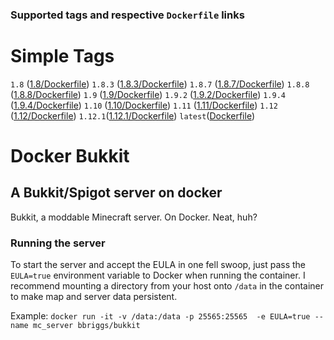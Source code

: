 ### Supported tags and respective `Dockerfile` links

# Simple Tags

`1.8` ([1.8/Dockerfile](1.8/Dockerfile))
`1.8.3` ([1.8.3/Dockerfile](1.8.3/Dockerfile))
`1.8.7` ([1.8.7/Dockerfile](1.8.7/Dockerfile))
`1.8.8` ([1.8.8/Dockerfile](1.8.8/Dockerfile))
`1.9` ([1.9/Dockerfile](1.9/Dockerfile))
`1.9.2` ([1.9.2/Dockerfile](1.9.2/Dockerfile))
`1.9.4` ([1.9.4/Dockerfile](1.9.4/Dockerfile))
`1.10` ([1.10/Dockerfile](1.10/Dockerfile))
`1.11` ([1.11/Dockerfile](1.11/Dockerfile))
`1.12` ([1.12/Dockerfile](1.12/Dockerfile))
`1.12.1`([1.12.1/Dockerfile](1.12.1/Dockerfile))
`latest`([Dockerfile](Dockerfile))

# Docker Bukkit
## A Bukkit/Spigot server on docker
Bukkit, a moddable Minecraft server. On Docker. Neat, huh?

### Running the server
To start the server and accept the EULA in one fell swoop, just pass the `EULA=true` environment variable to Docker when running the container. I recommend mounting a directory from your host onto `/data` in the container to make map and server data persistent. 

Example:
`docker run -it -v /data:/data -p 25565:25565  -e EULA=true --name mc_server bbriggs/bukkit` 
